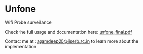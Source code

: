 # Unfone
Wifi Probe surveillance


Check the full usage and documentation here: [unfone_final.pdf](https://github.com/jnash10/Unfone/files/6251788/unfone_final.pdf)




Contact me at : agamdeep20@iiserb.ac.in to learn more about the implementation
